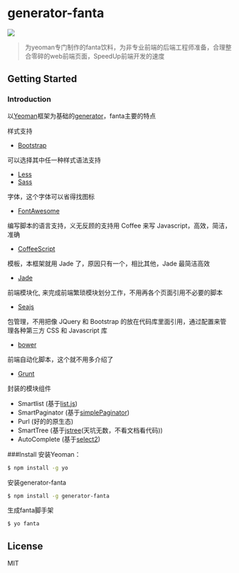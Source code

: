 # generator-fanta 

![](http://www.vectors4all.net/preview/fanta-drop-illustration.jpg)

>为yeoman专门制作的fanta饮料，为非专业前端的后端工程师准备，合理整合零碎的web前端页面，SpeedUp前端开发的速度


## Getting Started

### Introduction

以[Yeoman](http://yeoman.io)框架为基础的[generator](http://yeoman.io/authoring/)，fanta主要的特点

样式支持

* [Bootstrap](http://getbootstrap.com/)

可以选择其中任一种样式语法支持

* [Less](http://lesscss.net/)
* [Sass](http://sass-lang.com/)

字体，这个字体可以省得找图标

* [FontAwesome](http://fortawesome.github.io/Font-Awesome/)

编写脚本的语言支持，义无反顾的支持用 Coffee 来写 Javascript，高效，简洁，准确

* [CoffeeScript](http://coffeescript.org/)

模板，本框架就用 Jade 了，原因只有一个，相比其他，Jade 最简洁高效

* [Jade](http://jade-lang.com/)

前端模块化, 来完成前端繁琐模块划分工作，不用再各个页面引用不必要的脚本

* [Seajs](http://seajs.org/)



包管理，不用把像 JQuery 和 Bootstrap 的放在代码库里面引用，通过配置来管理各种第三方 CSS 和 Javascript 库

* [bower](http://bower.io)

前端自动化脚本，这个就不用多介绍了

* [Grunt](http://gruntjs.com)

封装的模块组件

* Smartlist (基于[list.js](http://listjs.com/))
* SmartPaginator (基于[simplePaginator](http://flaviusmatis.github.io/simplePagination.js/))
* Purl (好的的原生态)
* SmartTree (基于[jstree](http://www.jstree.com/)(天坑无数，不看文档看代码))
* AutoComplete (基于[select2](http://ivaynberg.github.io/select2/))


###Install
安装Yeoman：

```bash
$ npm install -g yo
```

安装generator-fanta
```bash
$ npm install -g generator-fanta
```

生成fanta脚手架
```bash
$ yo fanta
```


## License

MIT
